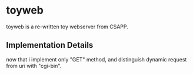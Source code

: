 #	toyweb

toyweb is a re-written toy webserver from CSAPP.

##	Implementation Details

now that i implement only "GET" method, and distinguish dynamic request from uri with "cgi-bin".

